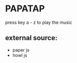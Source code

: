<h1>PAPATAP</h1>

<p>press key a - z to play the music</p>

<h2><strong>external source:</strong> </h2>

<ul>
	<li>paper js</li>
	<li>howl js</li>
</ul>
